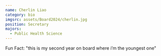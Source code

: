 ```yaml
---
name: Cherlin Liao
category: bio
imgsrc: assets/Board2024/cherlin.jpg
position: Secretary
majors:
  - Public Health Science
---
```

Fun Fact: "this is my second year on board where i’m the youngest one"
